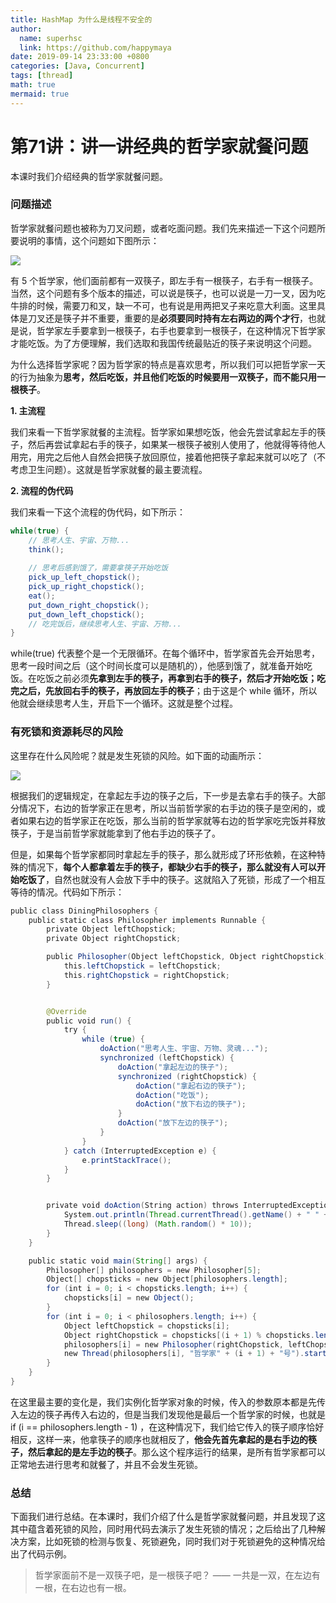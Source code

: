 ```yaml
---
title: HashMap 为什么是线程不安全的
author:
  name: superhsc
  link: https://github.com/happymaya
date: 2019-09-14 23:33:00 +0800
categories: [Java, Concurrent]
tags: [thread]
math: true
mermaid: true
---
```

# 第71讲：讲一讲经典的哲学家就餐问题

本课时我们介绍经典的哲学家就餐问题。

### 问题描述

哲学家就餐问题也被称为刀叉问题，或者吃面问题。我们先来描述一下这个问题所要说明的事情，这个问题如下图所示：

![](https://images.happymaya.cn/assert/java/thread/java-71-1.png)

有 5 个哲学家，他们面前都有一双筷子，即左手有一根筷子，右手有一根筷子。当然，这个问题有多个版本的描述，可以说是筷子，也可以说是一刀一叉，因为吃牛排的时候，需要刀和叉，缺一不可，也有说是用两把叉子来吃意大利面。这里具体是刀叉还是筷子并不重要，重要的是**必须要同时持有左右两边的两个才行**，也就是说，哲学家左手要拿到一根筷子，右手也要拿到一根筷子，在这种情况下哲学家才能吃饭。为了方便理解，我们选取和我国传统最贴近的筷子来说明这个问题。

为什么选择哲学家呢？因为哲学家的特点是喜欢思考，所以我们可以把哲学家一天的行为抽象为**思考，然后吃饭，并且他们吃饭的时候要用一双筷子，而不能只用一根筷子**。

**1. 主流程**

我们来看一下哲学家就餐的主流程。哲学家如果想吃饭，他会先尝试拿起左手的筷子，然后再尝试拿起右手的筷子，如果某一根筷子被别人使用了，他就得等待他人用完，用完之后他人自然会把筷子放回原位，接着他把筷子拿起来就可以吃了（不考虑卫生问题）。这就是哲学家就餐的最主要流程。

**2. 流程的伪代码**

我们来看一下这个流程的伪代码，如下所示：

```java
while(true) { 
    // 思考人生、宇宙、万物...
    think();
 
    // 思考后感到饿了，需要拿筷子开始吃饭
    pick_up_left_chopstick();
    pick_up_right_chopstick();
    eat();
    put_down_right_chopstick();
    put_down_left_chopstick();
    // 吃完饭后，继续思考人生、宇宙、万物...
}

```

while(true) 代表整个是一个无限循环。在每个循环中，哲学家首先会开始思考，思考一段时间之后（这个时间长度可以是随机的），他感到饿了，就准备开始吃饭。在吃饭之前必须**先拿到左手的筷子，再拿到右手的筷子，然后才开始吃饭；吃完之后，先放回右手的筷子，再放回左手的筷子**；由于这是个 while 循环，所以他就会继续思考人生，开启下一个循环。这就是整个过程。

### 有死锁和资源耗尽的风险

这里存在什么风险呢？就是发生死锁的风险。如下面的动画所示：

![](https://images.happymaya.cn/assert/java/thread/java-71-2.png)

根据我们的逻辑规定，在拿起左手边的筷子之后，下一步是去拿右手的筷子。大部分情况下，右边的哲学家正在思考，所以当前哲学家的右手边的筷子是空闲的，或者如果右边的哲学家正在吃饭，那么当前的哲学家就等右边的哲学家吃完饭并释放筷子，于是当前哲学家就能拿到了他右手边的筷子了。

但是，如果每个哲学家都同时拿起左手的筷子，那么就形成了环形依赖，在这种特殊的情况下，**每个人都拿着左手的筷子，都缺少右手的筷子，那么就没有人可以开始吃饭了**，自然也就没有人会放下手中的筷子。这就陷入了死锁，形成了一个相互等待的情况。代码如下所示：

```java
public class DiningPhilosophers {
    public static class Philosopher implements Runnable {
        private Object leftChopstick;
        private Object rightChopstick;

        public Philosopher(Object leftChopstick, Object rightChopstick) {
            this.leftChopstick = leftChopstick;
            this.rightChopstick = rightChopstick;
        }


        @Override
        public void run() {
            try {
                while (true) {
                    doAction("思考人生、宇宙、万物、灵魂...");
                    synchronized (leftChopstick) {
                        doAction("拿起左边的筷子");
                        synchronized (rightChopstick) {
                            doAction("拿起右边的筷子");
                            doAction("吃饭");
                            doAction("放下右边的筷子");
                        }
                        doAction("放下左边的筷子");
                    }
                }
            } catch (InterruptedException e) {
                e.printStackTrace();
            }
        }


        private void doAction(String action) throws InterruptedException {
            System.out.println(Thread.currentThread().getName() + " " + action);
            Thread.sleep((long) (Math.random() * 10));
        }
    }

    public static void main(String[] args) {
        Philosopher[] philosophers = new Philosopher[5];
        Object[] chopsticks = new Object[philosophers.length];
        for (int i = 0; i < chopsticks.length; i++) {
            chopsticks[i] = new Object();
        }
        for (int i = 0; i < philosophers.length; i++) {
            Object leftChopstick = chopsticks[i];
            Object rightChopstick = chopsticks[(i + 1) % chopsticks.length];
            philosophers[i] = new Philosopher(rightChopstick, leftChopstick);
            new Thread(philosophers[i], "哲学家" + (i + 1) + "号").start();
        }
    }
}
```

在这里最主要的变化是，我们实例化哲学家对象的时候，传入的参数原本都是先传入左边的筷子再传入右边的，但是当我们发现他是最后一个哲学家的时候，也就是 if (i == philosophers.length - 1) ，在这种情况下，我们给它传入的筷子顺序恰好相反，这样一来，他拿筷子的顺序也就相反了，**他会先首先拿起的是右手边的筷子，然后拿起的是左手边的筷子**。那么这个程序运行的结果，是所有哲学家都可以正常地去进行思考和就餐了，并且不会发生死锁。

### 总结

下面我们进行总结。在本课时，我们介绍了什么是哲学家就餐问题，并且发现了这其中蕴含着死锁的风险，同时用代码去演示了发生死锁的情况；之后给出了几种解决方案，比如死锁的检测与恢复、死锁避免，同时我们对于死锁避免的这种情况给出了代码示例。



> 哲学家面前不是一双筷子吧，是一根筷子吧？ ——  一共是一双，在左边有一根，在右边也有一根。